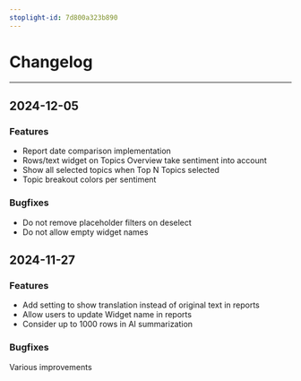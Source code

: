 ```yaml
---
stoplight-id: 7d800a323b890
---
```

# Changelog
---


## 2024-12-05

### Features

* Report date comparison implementation
* Rows/text widget on Topics Overview take sentiment into account
* Show all selected topics when Top N Topics selected
* Topic breakout colors per sentiment

### Bugfixes

* Do not remove placeholder filters on deselect
* Do not allow empty widget names


## 2024-11-27

### Features
- Add setting to show translation instead of original text in reports
-	Allow users to update Widget name in reports
- Consider up to 1000 rows in AI summarization

### Bugfixes

Various improvements

